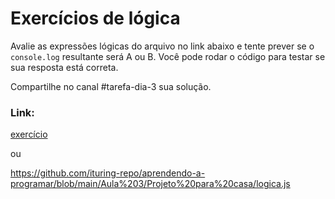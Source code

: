 # Exercícios de lógica

Avalie as expressões lógicas do arquivo no link abaixo e tente prever se o ```console.log``` resultante será A ou B.
Você pode rodar o código para testar se sua resposta está correta. 

Compartilhe no canal #tarefa-dia-3 sua solução.

### Link: 

[exercício](./logica.js)

ou

https://github.com/ituring-repo/aprendendo-a-programar/blob/main/Aula%203/Projeto%20para%20casa/logica.js
